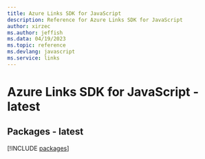 ```yaml
---
title: Azure Links SDK for JavaScript
description: Reference for Azure Links SDK for JavaScript
author: xirzec
ms.author: jeffish
ms.data: 04/19/2023
ms.topic: reference
ms.devlang: javascript
ms.service: links
---
```

# Azure Links SDK for JavaScript - latest
## Packages - latest
[!INCLUDE [packages](links-index.md)]